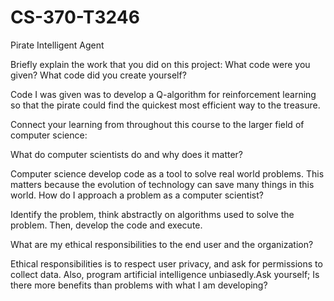# CS-370-T3246
Pirate Intelligent Agent

Briefly explain the work that you did on this project: What code were you given? What code did you create yourself?

Code I was given was to develop a Q-algorithm for reinforcement learning so that the pirate could find the quickest most efficient way to the treasure. 

Connect your learning from throughout this course to the larger field of computer science:

What do computer scientists do and why does it matter?

Computer science develop code as a tool to solve real world problems. This matters because the evolution of technology can save many things in this world. 
How do I approach a problem as a computer scientist?

Identify the problem, think abstractly on algorithms used to solve the problem. Then, develop the code and execute.

What are my ethical responsibilities to the end user and the organization?

Ethical responsibilities is to respect user privacy, and ask for permissions to collect data. Also, program artificial intelligence unbiasedly.Ask yourself; Is there more benefits than problems with what I am developing?

